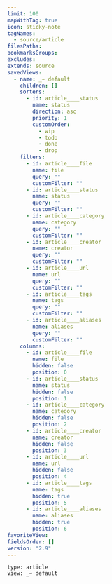 ```yaml
---
limit: 100
mapWithTag: true
icon: sticky-note
tagNames:
  - source/article
filesPaths: 
bookmarksGroups: 
excludes: 
extends: source
savedViews:
  - name: _➡ default
    children: []
    sorters:
      - id: article____status
        name: status
        direction: asc
        priority: 1
        customOrder:
          - wip
          - todo
          - done
          - drop
    filters:
      - id: article____file
        name: file
        query: ""
        customFilter: ""
      - id: article____status
        name: status
        query: ""
        customFilter: ""
      - id: article____category
        name: category
        query: ""
        customFilter: ""
      - id: article____creator
        name: creator
        query: ""
        customFilter: ""
      - id: article____url
        name: url
        query: ""
        customFilter: ""
      - id: article____tags
        name: tags
        query: ""
        customFilter: ""
      - id: article____aliases
        name: aliases
        query: ""
        customFilter: ""
    columns:
      - id: article____file
        name: file
        hidden: false
        position: 0
      - id: article____status
        name: status
        hidden: false
        position: 1
      - id: article____category
        name: category
        hidden: false
        position: 2
      - id: article____creator
        name: creator
        hidden: false
        position: 3
      - id: article____url
        name: url
        hidden: false
        position: 4
      - id: article____tags
        name: tags
        hidden: true
        position: 5
      - id: article____aliases
        name: aliases
        hidden: true
        position: 6
favoriteView: 
fieldsOrder: []
version: "2.9"
---
```


```mdm
type: article
view: _➡ default
```
